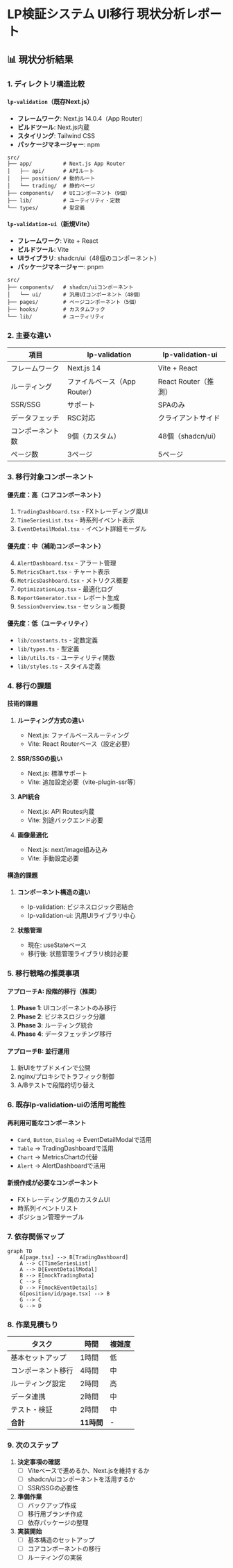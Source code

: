 # LP検証システム UI移行 現状分析レポート

## 📊 現状分析結果

### 1. ディレクトリ構造比較

#### `lp-validation`（既存Next.js）
- **フレームワーク**: Next.js 14.0.4（App Router）
- **ビルドツール**: Next.js内蔵
- **スタイリング**: Tailwind CSS
- **パッケージマネージャー**: npm

```
src/
├── app/          # Next.js App Router
│   ├── api/      # APIルート
│   ├── position/ # 動的ルート
│   └── trading/  # 静的ページ
├── components/   # UIコンポーネント（9個）
├── lib/          # ユーティリティ・定数
└── types/        # 型定義
```

#### `lp-validation-ui`（新規Vite）
- **フレームワーク**: Vite + React
- **ビルドツール**: Vite
- **UIライブラリ**: shadcn/ui（48個のコンポーネント）
- **パッケージマネージャー**: pnpm

```
src/
├── components/   # shadcn/uiコンポーネント
│   └── ui/       # 汎用UIコンポーネント（48個）
├── pages/        # ページコンポーネント（5個）
├── hooks/        # カスタムフック
└── lib/          # ユーティリティ
```

### 2. 主要な違い

| 項目 | lp-validation | lp-validation-ui |
|------|---------------|------------------|
| フレームワーク | Next.js 14 | Vite + React |
| ルーティング | ファイルベース（App Router） | React Router（推測） |
| SSR/SSG | サポート | SPAのみ |
| データフェッチ | RSC対応 | クライアントサイド |
| コンポーネント数 | 9個（カスタム） | 48個（shadcn/ui） |
| ページ数 | 3ページ | 5ページ |

### 3. 移行対象コンポーネント

#### 優先度：高（コアコンポーネント）
1. `TradingDashboard.tsx` - FXトレーディング風UI
2. `TimeSeriesList.tsx` - 時系列イベント表示
3. `EventDetailModal.tsx` - イベント詳細モーダル

#### 優先度：中（補助コンポーネント）
4. `AlertDashboard.tsx` - アラート管理
5. `MetricsChart.tsx` - チャート表示
6. `MetricsDashboard.tsx` - メトリクス概要
7. `OptimizationLog.tsx` - 最適化ログ
8. `ReportGenerator.tsx` - レポート生成
9. `SessionOverview.tsx` - セッション概要

#### 優先度：低（ユーティリティ）
- `lib/constants.ts` - 定数定義
- `lib/types.ts` - 型定義
- `lib/utils.ts` - ユーティリティ関数
- `lib/styles.ts` - スタイル定義

### 4. 移行の課題

#### 技術的課題
1. **ルーティング方式の違い**
   - Next.js: ファイルベースルーティング
   - Vite: React Routerベース（設定必要）

2. **SSR/SSGの扱い**
   - Next.js: 標準サポート
   - Vite: 追加設定必要（vite-plugin-ssr等）

3. **API統合**
   - Next.js: API Routes内蔵
   - Vite: 別途バックエンド必要

4. **画像最適化**
   - Next.js: next/image組み込み
   - Vite: 手動設定必要

#### 構造的課題
1. **コンポーネント構造の違い**
   - lp-validation: ビジネスロジック密結合
   - lp-validation-ui: 汎用UIライブラリ中心

2. **状態管理**
   - 現在: useStateベース
   - 移行後: 状態管理ライブラリ検討必要

### 5. 移行戦略の推奨事項

#### アプローチA: 段階的移行（推奨）
1. **Phase 1**: UIコンポーネントのみ移行
2. **Phase 2**: ビジネスロジック分離
3. **Phase 3**: ルーティング統合
4. **Phase 4**: データフェッチング移行

#### アプローチB: 並行運用
1. 新UIをサブドメインで公開
2. nginx/プロキシでトラフィック制御
3. A/Bテストで段階的切り替え

### 6. 既存lp-validation-uiの活用可能性

#### 再利用可能なコンポーネント
- `Card`, `Button`, `Dialog` → EventDetailModalで活用
- `Table` → TradingDashboardで活用
- `Chart` → MetricsChartの代替
- `Alert` → AlertDashboardで活用

#### 新規作成が必要なコンポーネント
- FXトレーディング風のカスタムUI
- 時系列イベントリスト
- ポジション管理テーブル

### 7. 依存関係マップ

```mermaid
graph TD
    A[page.tsx] --> B[TradingDashboard]
    A --> C[TimeSeriesList]
    A --> D[EventDetailModal]
    B --> E[mockTradingData]
    C --> E
    D --> F[mockEventDetails]
    G[position/id/page.tsx] --> B
    G --> C
    G --> D
```

### 8. 作業見積もり

| タスク | 時間 | 複雑度 |
|--------|------|--------|
| 基本セットアップ | 1時間 | 低 |
| コンポーネント移行 | 4時間 | 中 |
| ルーティング設定 | 2時間 | 高 |
| データ連携 | 2時間 | 中 |
| テスト・検証 | 2時間 | 中 |
| **合計** | **11時間** | - |

### 9. 次のステップ

1. **決定事項の確認**
   - [ ] Viteベースで進めるか、Next.jsを維持するか
   - [ ] shadcn/uiコンポーネントを活用するか
   - [ ] SSR/SSGの必要性

2. **準備作業**
   - [ ] バックアップ作成
   - [ ] 移行用ブランチ作成
   - [ ] 依存パッケージの整理

3. **実装開始**
   - [ ] 基本構造のセットアップ
   - [ ] コアコンポーネントの移行
   - [ ] ルーティングの実装